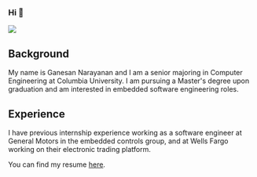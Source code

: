 ### Hi 👋

<!--
**grnarayanan/grnarayanan** is a ✨ _special_ ✨ repository because its `README.md` (this file) appears on your GitHub profile.

Here are some ideas to get you started:

- 🔭 I’m currently working on ...
- 🌱 I’m currently learning ...
- 👯 I’m looking to collaborate on ...
- 🤔 I’m looking for help with ...
- 💬 Ask me about ...
- 📫 How to reach me: ...
- 😄 Pronouns: ...
- ⚡ Fun fact: ...
-->

[![](https://img.shields.io/badge/LinkedIn-blue)](https://www.linkedin.com/in/ganesan-narayanan-60774a189/)

## Background
My name is Ganesan Narayanan and I am a senior majoring in Computer Engineering at Columbia University. I am pursuing a Master's degree upon graduation and am interested in embedded software engineering roles. 

## Experience
I have previous internship experience working as a software engineer at General Motors in the embedded controls group, and at Wells Fargo working on their electronic trading platform.  

You can find my resume [here](https://www.linkedin.com/in/ganesan-narayanan-60774a189/overlay/1635498333476/single-media-viewer/?profileId=ACoAACxtLucBw9kllaWppzOIfLLePsWcAPM_XA4). 
